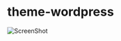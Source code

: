 # theme-wordpress
![ScreenShot](C:\xampp\htdocs\testwp\wp-content\themes\theme-wordpress/screenshot.JPG)
